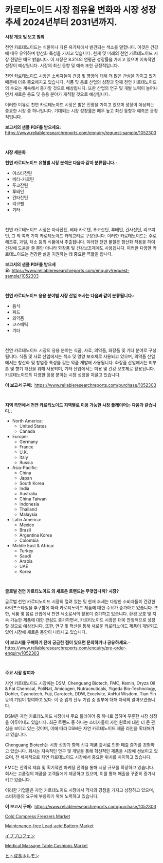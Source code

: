 <p><h1>카로티노이드 시장 점유율 변화와 시장 성장 추세 2024년부터 2031년까지.</h1></p><p><strong>시장 개요 및 보고 범위</strong></p>
<p><p>천연 카로테노이드는 식물이나 다른 유기체에서 발견되는 색소를 말합니다. 이것은 건강에 매우 유익하며 항산화 특성을 가지고 있습니다. 현재 및 미래의 천연 카로테노이드 시장 전망은 매우 밝습니다. 이 시장은 8.3%의 연평균 성장률을 가지고 있으며 지속적인 성장이 예상됩니다. 시장의 최신 동향 및 예측 또한 긍정적입니다.</p><p>천연 카로테노이드 시장은 소비자들이 건강 및 영양에 대해 더 많은 관심을 가지고 있기 때문에 더욱 중요해지고 있습니다. 식품 및 음료 산업의 성장과 함께 천연 카로테노이드의 수요는 계속해서 증가할 것으로 예상됩니다. 또한 산업의 연구 및 개발 노력이 늘어나면서 새로운 용도 및 응용 분야가 개척될 것으로 예상됩니다.</p><p>이러한 이유로 천연 카로테노이드 시장은 밝은 전망을 가지고 있으며 성장이 예상되는 중요한 시장 중 하나입니다. 기대되는 시장 성장률은 매우 높고 최신 동향과 예측은 긍정적입니다.</p></p>
<p><strong>보고서의 샘플 PDF를 받으세요:</strong> <a href="https://www.reliableresearchreports.com/enquiry/request-sample/1052303">https://www.reliableresearchreports.com/enquiry/request-sample/1052303</a></p>
<p>&nbsp;</p>
<p><strong>시장 세분화</strong></p>
<p><strong>천연 카로티노이드 유형별 시장 분석은 다음과 같이 분류됩니다.:</strong></p>
<p><ul><li>아스타잔틴</li><li>베타-카로틴</li><li>푸코잔틴</li><li>루테인</li><li>칸타잔틴</li><li>리코펜</li><li>기타</li></ul></p>
<p>&nbsp;</p>
<p><p>천연 카로테노이드 시장은 아사잔틴, 베타 카로텐, 푸코산틴, 루테인, 칸사잔틴, 리코피언, 그 외 여러 가지 카로테노이드 카테고리로 구성됩니다. 이러한 카로테노이드는 주로 해조류, 과일, 채소 등의 식품에서 추출됩니다. 이러한 천연 물질은 항산화 작용을 하여 건강에 도움을 줄 뿐만 아니라 화장품 및 건강보조제에도 사용됩니다. 이러한 다양한 카로테노이드는 건강한 삶을 지원하는 데 중요한 역할을 합니다.</p></p>
<p><strong>보고서의 샘플 PDF를 받으세요:</strong>&nbsp;<a href="https://www.reliableresearchreports.com/enquiry/request-sample/1052303">https://www.reliableresearchreports.com/enquiry/request-sample/1052303</a></p>
<p>&nbsp;</p>
<p><strong> 천연 카로티노이드 응용 분야별 시장 산업 조사는 다음과 같이 분류됩니다.:</strong></p>
<p><ul><li>음식</li><li>피드</li><li>의약품</li><li>코스메틱</li><li>기타</li></ul></p>
<p>&nbsp;</p>
<p><p>천연 카로테노이드 시장의 응용 분야는 식품, 사료, 의약품, 화장품 및 기타 분야로 구성됩니다. 식품 및 사료 산업에서는 색소 및 영양 보조제로 사용되고 있으며, 의약품 산업에서는 항산화 및 항염증 특성을 갖는 약품 개발에 사용됩니다. 화장품 산업에서는 피부 톤 및 향기 개선을 위해 사용되며, 기타 산업에서는 미용 및 건강 보조제로 활용됩니다. 카로테노이드의 다양한 응용 분야는 시장 성장을 이끌고 있습니다.</p></p>
<p><strong>이 보고서 구매:</strong>&nbsp; <a href="https://www.reliableresearchreports.com/purchase/1052303">https://www.reliableresearchreports.com/purchase/1052303</a></p>
<p>&nbsp;</p>
<p><strong>지역 측면에서 천연 카로티노이드 지역별로 이용 가능한 시장 플레이어는 다음과 같습니다.:</strong></p>
<p><ul>
    <li>
        North America:
        <ul>
            <li>United States</li>
            <li>Canada</li>
        </ul>
    </li>
    <li>
        Europe:
        <ul>
            <li>Germany</li>
            <li>France</li>
            <li>U.K.</li>
            <li>Italy</li>
            <li>Russia</li>
        </ul>
    </li>
    <li>
        Asia-Pacific:
        <ul>
            <li>China</li>
            <li>Japan</li>
            <li>South Korea</li>
            <li>India</li>
            <li>Australia</li>
            <li>China Taiwan</li>
            <li>Indonesia</li>
            <li>Thailand</li>
            <li>Malaysia</li>
        </ul>
    </li>
    <li>
        Latin America:
        <ul>
            <li>Mexico</li>
            <li>Brazil</li>
            <li>Argentina Korea</li>
            <li>Colombia</li>
        </ul>
    </li>
    <li>
        Middle East & Africa:
        <ul>
            <li>Turkey</li>
            <li>Saudi</li>
            <li>Arabia</li>
            <li>UAE</li>
            <li>Korea</li>
        </ul>
    </li>
    </ul></p>
<p>&nbsp;</p>
<p><strong>글로벌 천연 카로티노이드 의 새로운 트렌드는 무엇입니까? 시장?</strong></p>
<p><p>글로벌 천연 카로티노이드 시장의 열려 있는 및 현재 추세는 다양한 소비자들이 건강한 라이프스타일을 추구함에 따라 카로티노이드 제품에 대한 수요가 증가하고 있습니다. 또한, 식품 및 음료 산업에서 천연 색소로서의 활용이 증가하고 있습니다. 환경 보호 및 지속 가능한 제품에 대한 관심도 증가하면서, 카로티노이드 시장은 더욱 안정적으로 성장할 것으로 예상됩니다. 또한, 연구 및 혁신을 통해 새로운 카로티노이드 제품이 개발되고 있어 시장에 새로운 동향이 나타나고 있습니다.</p></p>
<p><strong>이 보고서를 구매하기 전에 궁금한 점이 있으면 문의하거나 공유하세요.</strong>- <a href="https://www.reliableresearchreports.com/enquiry/pre-order-enquiry/1052303">https://www.reliableresearchreports.com/enquiry/pre-order-enquiry/1052303</a></p>
<p>&nbsp;</p>
<p><strong>주요 시장 참여자</strong></p>
<p><p>자연 카로테노이드 시장에는 DSM, Chenguang Biotech, FMC, Kemin, Oryza Oil & Fat Chemical, PoliNat, Amicogen, Nutraceuticals, Yigeda Bio-Technology, Dohler, Cyanotech, Fuji, Carotech, DDW, Excelvite, AnHui Wisdom, Tian Yin 등의 기업이 참여하고 있다. 이 중 업계 선두 기업 중 일부에 대해 자세히 알아보겠습니다.</p><p>DSM은 자연 카로테노이드 시장에서 주요 플레이어 중 하나로 꼽히며 꾸준한 시장 성장을 이루어내고 있습니다. 최근 트렌드 중 하나는 소비자들이 자연 원료에 대한 더 큰 관심을 보이고 있는 것이며, 이에 따라 DSM은 자연 카로테노이드 제품 라인을 확대해가고 있습니다.</p><p>Chenguang Biotech는 시장 성장과 함께 신규 제품 출시로 인한 매출 증가를 경험하고 있습니다. 회사는 지속적인 연구 및 개발을 통해 혁신적인 제품을 시장에 선보이고 있으며, 전 세계적으로 자연 카로테노이드 시장에서 중요한 위치를 차지하고 있습니다.</p><p>FMC는 전략적 제휴 및 획기적인 마케팅 전략을 통해 시장 규모를 확장하고 있습니다. 회사는 고품질의 제품을 고객들에게 제공하고 있으며, 이를 통해 매출을 꾸준히 증가시키고 있습니다.</p><p>이러한 기업들은 자연 카로테노이드 시장에서 각자의 강점을 가지고 성장하고 있으며, 소비자들의 요구에 부응하기 위해 노력하고 있습니다.</p></p>
<p><strong>이 보고서 구매:</strong>&nbsp;&nbsp;<a href="https://www.reliableresearchreports.com/purchase/1052303">https://www.reliableresearchreports.com/purchase/1052303</a></p>
<p><p><a href="https://issuu.com/reportprime-2/docs/cold-compress-freezers-market-size-2030.pptx">Cold Compress Freezers Market</a></p><p><a href="https://view.publitas.com/reportprime-1/maintenance-free-lead-acid-battery-market-insights-market-players-and-forecast-till-2031/">Maintenance-free Lead-acid Battery Market</a></p><p><a href="https://github.com/bevdtkn4419963/Market-Research-Report-List-1/blob/main/6119499189794.md">イブプロフェン</a></p><p><a href="https://issuu.com/reportprime-2/docs/medical-massage-table-cushions-market-size-2030.pp">Medical Massage Table Cushions Market</a></p><p><a href="https://github.com/lababdou/Market-Research-Report-List-2/blob/main/3173997189793.md">ヒト成長ホルモン</a></p></p>
